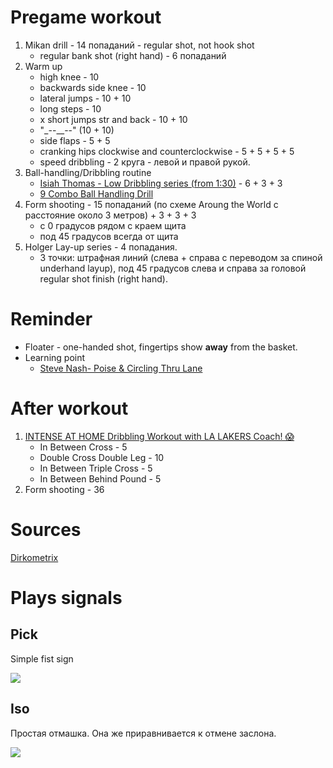 # Pregame workout

1. Mikan drill - 14 попаданий - regular shot, not hook shot
    - regular bank shot (right hand) - 6 попаданий
2. Warm up
    - high knee - 10
    - backwards side knee - 10
    - lateral jumps - 10 + 10
    - long steps - 10
    - x short jumps str and back - 10 + 10
    - "_--__--" (10 + 10)
    - side flaps - 5 + 5
    - cranking hips clockwise and counterclockwise - 5 + 5 + 5 + 5
    - speed dribbling - 2 круга - левой и правой рукой.
3. Ball-handling/Dribbling routine 
    - [Isiah Thomas - Low Dribbling series (from 1:30)](https://youtu.be/BnvGa0I8bMc?t=90) - 6 + 3 + 3
    - [9 Combo Ball Handling Drill](https://www.youtube.com/watch?v=VRkClP8m9s4)
4. Form shooting - 15 попаданий (по схеме Aroung the World с расстояние около 3 метров) + 3 + 3 + 3
    - с 0 градусов рядом с краем щита
    - под 45 градусов всегда от щита
5. Holger Lay-up series - 4 попадания. 
    - 3 точки: штрафная линий (слева + справа c переводом за спиной underhand layup), под 45 градусов слева и справа за головой regular shot finish (right hand). 

# Reminder

- Floater - one-handed shot, fingertips show __away__ from the basket.
- Learning point
    - [Steve Nash- Poise & Circling Thru Lane](https://www.youtube.com/watch?v=WwY__zWQArs) 

# After workout

1. [INTENSE AT HOME Dribbling Workout with LA LAKERS Coach! 😱](https://www.youtube.com/watch?v=NCHxsar6ZNA)
    - In Between Cross - 5
    - Double Cross Double Leg - 10
    - In Between Triple Cross - 5
    - In Between Behind Pound - 5
2. Form shooting - 36

# Sources

[Dirkometrix](https://www.dirkometrix.com/)

# Plays signals

## Pick

Simple fist sign

![](https://www.rookieroad.com/img/basketball/basketball-hand-signal-call-for-a-pick.png)

## Iso

Простая отмашка. Она же приравнивается к отмене заслона.

![](https://www.rookieroad.com/img/basketball/basketball-isolation-play-signal.png)
